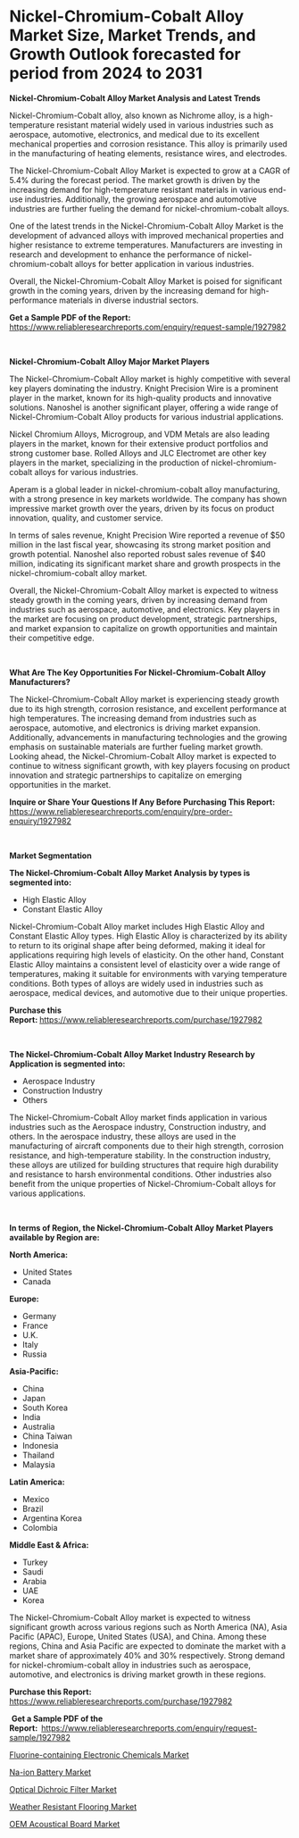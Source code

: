 <p><h1>Nickel-Chromium-Cobalt Alloy Market Size, Market Trends, and Growth Outlook forecasted for period from 2024 to 2031</h1></p><p><strong>Nickel-Chromium-Cobalt Alloy Market Analysis and Latest Trends</strong></p>
<p><p>Nickel-Chromium-Cobalt alloy, also known as Nichrome alloy, is a high-temperature resistant material widely used in various industries such as aerospace, automotive, electronics, and medical due to its excellent mechanical properties and corrosion resistance. This alloy is primarily used in the manufacturing of heating elements, resistance wires, and electrodes.</p><p>The Nickel-Chromium-Cobalt Alloy Market is expected to grow at a CAGR of 5.4% during the forecast period. The market growth is driven by the increasing demand for high-temperature resistant materials in various end-use industries. Additionally, the growing aerospace and automotive industries are further fueling the demand for nickel-chromium-cobalt alloys.</p><p>One of the latest trends in the Nickel-Chromium-Cobalt Alloy Market is the development of advanced alloys with improved mechanical properties and higher resistance to extreme temperatures. Manufacturers are investing in research and development to enhance the performance of nickel-chromium-cobalt alloys for better application in various industries.</p><p>Overall, the Nickel-Chromium-Cobalt Alloy Market is poised for significant growth in the coming years, driven by the increasing demand for high-performance materials in diverse industrial sectors.</p></p>
<p><strong>Get a Sample PDF of the Report:&nbsp;</strong> <a href="https://www.reliableresearchreports.com/enquiry/request-sample/1927982">https://www.reliableresearchreports.com/enquiry/request-sample/1927982</a></p>
<p>&nbsp;</p>
<p><strong>Nickel-Chromium-Cobalt Alloy Major Market Players</strong></p>
<p><p>The Nickel-Chromium-Cobalt Alloy market is highly competitive with several key players dominating the industry. Knight Precision Wire is a prominent player in the market, known for its high-quality products and innovative solutions. Nanoshel is another significant player, offering a wide range of Nickel-Chromium-Cobalt Alloy products for various industrial applications.</p><p>Nickel Chromium Alloys, Microgroup, and VDM Metals are also leading players in the market, known for their extensive product portfolios and strong customer base. Rolled Alloys and JLC Electromet are other key players in the market, specializing in the production of nickel-chromium-cobalt alloys for various industries.</p><p>Aperam is a global leader in nickel-chromium-cobalt alloy manufacturing, with a strong presence in key markets worldwide. The company has shown impressive market growth over the years, driven by its focus on product innovation, quality, and customer service.</p><p>In terms of sales revenue, Knight Precision Wire reported a revenue of $50 million in the last fiscal year, showcasing its strong market position and growth potential. Nanoshel also reported robust sales revenue of $40 million, indicating its significant market share and growth prospects in the nickel-chromium-cobalt alloy market.</p><p>Overall, the Nickel-Chromium-Cobalt Alloy market is expected to witness steady growth in the coming years, driven by increasing demand from industries such as aerospace, automotive, and electronics. Key players in the market are focusing on product development, strategic partnerships, and market expansion to capitalize on growth opportunities and maintain their competitive edge.</p></p>
<p>&nbsp;</p>
<p><strong>What Are The Key Opportunities For Nickel-Chromium-Cobalt Alloy Manufacturers?</strong></p>
<p><p>The Nickel-Chromium-Cobalt Alloy market is experiencing steady growth due to its high strength, corrosion resistance, and excellent performance at high temperatures. The increasing demand from industries such as aerospace, automotive, and electronics is driving market expansion. Additionally, advancements in manufacturing technologies and the growing emphasis on sustainable materials are further fueling market growth. Looking ahead, the Nickel-Chromium-Cobalt Alloy market is expected to continue to witness significant growth, with key players focusing on product innovation and strategic partnerships to capitalize on emerging opportunities in the market.</p></p>
<p><strong>Inquire or Share Your Questions If Any Before Purchasing This Report:</strong> <a href="https://www.reliableresearchreports.com/enquiry/pre-order-enquiry/1927982">https://www.reliableresearchreports.com/enquiry/pre-order-enquiry/1927982</a></p>
<p>&nbsp;</p>
<p><strong>Market Segmentation</strong></p>
<p><strong>The Nickel-Chromium-Cobalt Alloy Market Analysis by types is segmented into:</strong></p>
<p><ul><li>High Elastic Alloy</li><li>Constant Elastic Alloy</li></ul></p>
<p><p>Nickel-Chromium-Cobalt Alloy market includes High Elastic Alloy and Constant Elastic Alloy types. High Elastic Alloy is characterized by its ability to return to its original shape after being deformed, making it ideal for applications requiring high levels of elasticity. On the other hand, Constant Elastic Alloy maintains a consistent level of elasticity over a wide range of temperatures, making it suitable for environments with varying temperature conditions. Both types of alloys are widely used in industries such as aerospace, medical devices, and automotive due to their unique properties.</p></p>
<p><strong>Purchase this Report:&nbsp;</strong><a href="https://www.reliableresearchreports.com/purchase/1927982">https://www.reliableresearchreports.com/purchase/1927982</a></p>
<p>&nbsp;</p>
<p><strong>The Nickel-Chromium-Cobalt Alloy Market Industry Research by Application is segmented into:</strong></p>
<p><ul><li>Aerospace Industry</li><li>Construction Industry</li><li>Others</li></ul></p>
<p><p>The Nickel-Chromium-Cobalt Alloy market finds application in various industries such as the Aerospace industry, Construction industry, and others. In the aerospace industry, these alloys are used in the manufacturing of aircraft components due to their high strength, corrosion resistance, and high-temperature stability. In the construction industry, these alloys are utilized for building structures that require high durability and resistance to harsh environmental conditions. Other industries also benefit from the unique properties of Nickel-Chromium-Cobalt alloys for various applications.</p></p>
<p>&nbsp;</p>
<p><strong>In terms of Region, the Nickel-Chromium-Cobalt Alloy Market Players available by Region are:</strong></p>
<p>
    <p> <strong> North America: </strong>
        <ul>
            <li>United States</li>
            <li>Canada</li>
        </ul>
        </p> 
    <p> <strong> Europe: </strong>
        <ul>
            <li>Germany</li>
            <li>France</li>
            <li>U.K.</li>
            <li>Italy</li>
            <li>Russia</li>
        </ul>
        </p> 
    <p> <strong> Asia-Pacific: </strong>
        <ul>
            <li>China</li>
            <li>Japan</li>
            <li>South Korea</li>
            <li>India</li>
            <li>Australia</li>
            <li>China Taiwan</li>
            <li>Indonesia</li>
            <li>Thailand</li>
            <li>Malaysia</li>
        </ul>
        </p> 
    <p> <strong> Latin America: </strong>
        <ul>
            <li>Mexico</li>
            <li>Brazil</li>
            <li>Argentina Korea</li>
            <li>Colombia</li>
        </ul>
        </p> 
    <p> <strong> Middle East & Africa: </strong>
        <ul>
            <li>Turkey</li>
            <li>Saudi</li>
            <li>Arabia</li>
            <li>UAE</li>
            <li>Korea</li>
        </ul>
    </p>
    </p>
<p><p>The Nickel-Chromium-Cobalt Alloy market is expected to witness significant growth across various regions such as North America (NA), Asia Pacific (APAC), Europe, United States (USA), and China. Among these regions, China and Asia Pacific are expected to dominate the market with a market share of approximately 40% and 30% respectively. Strong demand for nickel-chromium-cobalt alloy in industries such as aerospace, automotive, and electronics is driving market growth in these regions.</p></p>
<p><strong>Purchase this Report: </strong><a href="https://www.reliableresearchreports.com/purchase/1927982">https://www.reliableresearchreports.com/purchase/1927982</a></p>
<p>&nbsp;<strong>Get a Sample PDF of the Report:&nbsp;&nbsp;</strong><a href="https://www.reliableresearchreports.com/enquiry/request-sample/1927982">https://www.reliableresearchreports.com/enquiry/request-sample/1927982</a></p>
<p><strong></strong></p>
<p><p><a href="https://metal-farmhouse-e95.notion.site/Fluorine-containing-Electronic-Chemicals-Market-Research-Report-The-Key-To-Successful-Business-Stra-146f56ac8b3d417dab4dc4e136ceac21">Fluorine-containing Electronic Chemicals Market</a></p><p><a href="https://gratis-rainforest-2ca.notion.site/Global-Na-ion-Battery-Market-Size-and-Market-Trends-Insights-and-Projections-from-2024-to-2031-5a1ecd3fbed84e9991ffd108b5d3d7cd">Na-ion Battery Market</a></p><p><a href="https://github.com/mancsybtousav/Market-Research-Report-List-1/blob/main/optical-dichroic-filter-market.md">Optical Dichroic Filter Market</a></p><p><a href="https://view.publitas.com/reportprime-1/weather-resistant-flooring-market-offers-provide-insightful-data-for-the-time-period-from-2024-to-2031-and-also-provide-analysis-based-on-application-type-and-region/">Weather Resistant Flooring Market</a></p><p><a href="https://github.com/josesg55/Market-Research-Report-List-1/blob/main/oem-acoustical-board-market.md">OEM Acoustical Board Market</a></p></p>